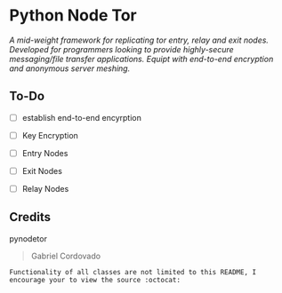 # Python Node Tor
*A mid-weight framework for replicating tor entry, relay and exit nodes. Developed for programmers looking to provide highly-secure messaging/file transfer applications. Equipt with end-to-end encryption and anonymous server meshing.*

## To-Do

- [ ] establish end-to-end encyrption
- [ ] Key Encryption
- [ ] Entry Nodes
- [ ] Exit Nodes
- [ ] Relay Nodes

	
## Credits

pynodetor
> Gabriel Cordovado

	Functionality of all classes are not limited to this README, I encourage your to view the source :octocat: